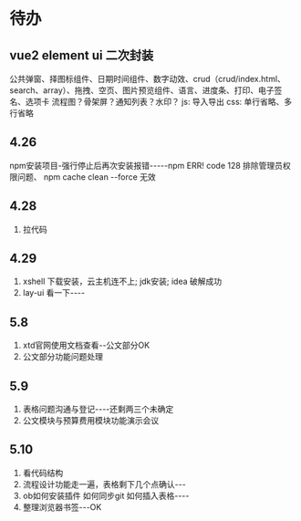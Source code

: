 # 待办 

## vue2 element ui 二次封装
公共弹窗、择图标组件、日期时间组件、数字动效、crud（crud/index.html、search、array）、拖拽、空页、图片预览组件、语言、进度条、打印、电子签名、选项卡
流程图？骨架屏？通知列表？水印？
js: 导入导出
css: 单行省略、多行省略

## 4.26
npm安装项目-强行停止后再次安装报错-----npm ERR! code 128    排除管理员权限问题、 npm cache clean --force 无效

## 4.28
1. 拉代码

## 4.29
1. xshell 下载安装，云主机连不上; jdk安装; idea 破解成功
2. lay-ui 看一下----

## 5.8
1. xtd官网使用文档查看--公文部分OK
2. 公文部分功能问题处理
## 5.9
1. 表格问题沟通与登记----还剩两三个未确定
2. 公文模块与预算费用模块功能演示会议

## 5.10
1. 看代码结构
2. 流程设计功能走一遍，表格剩下几个点确认---
3. ob如何安装插件  如何同步git   如何插入表格----
4. 整理浏览器书签---OK
